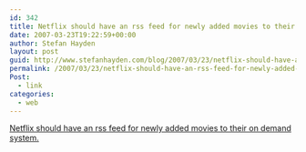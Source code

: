 ```yaml
---
id: 342
title: Netflix should have an rss feed for newly added movies to their on demand system.
date: 2007-03-23T19:22:59+00:00
author: Stefan Hayden
layout: post
guid: http://www.stefanhayden.com/blog/2007/03/23/netflix-should-have-an-rss-feed-for-newly-added-movies-to-their-on-demand-system/
permalink: /2007/03/23/netflix-should-have-an-rss-feed-for-newly-added-movies-to-their-on-demand-system/
Post:
  - link
categories:
  - web
---
```

<p><a href="http://www.netflix.com/WatchNow">Netflix should have an rss feed for newly added movies to their on demand system.</a>
</p>
